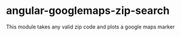 angular-googlemaps-zip-search
=============================

This module takes any valid zip code and plots a google maps marker
